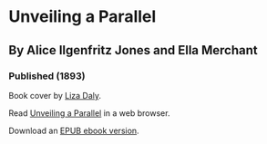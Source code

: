 # Unveiling a Parallel
## By Alice Ilgenfritz Jones and Ella Merchant
### Published (1893)

Book cover by [Liza Daly](https://lizadaly.com).


Read [Unveiling a Parallel](https://lizadaly.github.io/utopia-novels/books/unveiling-a-parallel/unveiling-a-parallel.html) in a web browser.

Download an [EPUB ebook version](https://lizadaly.github.io/utopia-novels/books/unveiling-a-parallel/unveiling-a-parallel.epub).
